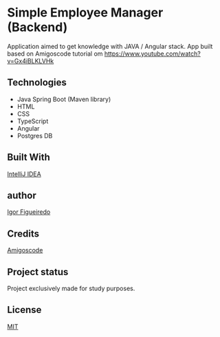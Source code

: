 # Simple Employee Manager (Backend)

Application aimed to get knowledge with JAVA / Angular stack.
App built based on Amigoscode tutorial om https://www.youtube.com/watch?v=Gx4iBLKLVHk

## Technologies
- Java Spring Boot (Maven library)
- HTML 
- CSS
- TypeScript
- Angular
- Postgres DB

## Built With
[IntelliJ IDEA](https://www.jetbrains.com/idea/)

## author
[Igor Figueiredo](https://github.com/Igor-GF)

## Credits
[Amigoscode](https://www.youtube.com/c/amigoscode)

## Project status
Project exclusively made for study purposes.

## License
[MIT](https://choosealicense.com/licenses/mit/)
